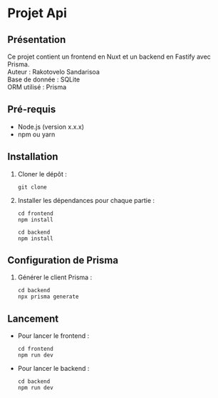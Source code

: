# Projet Api

## Présentation
Ce projet contient un frontend en Nuxt et un backend en Fastify avec Prisma.  
Auteur : Rakotovelo Sandarisoa  
Base de donnée : SQLite  
ORM utilisé : Prisma

## Pré-requis
- Node.js (version x.x.x)
- npm ou yarn

## Installation
1. Cloner le dépôt :
   ```
   git clone
   ```
2. Installer les dépendances pour chaque partie :
   ```
   cd frontend
   npm install
   ```
   ```
   cd backend
   npm install
   ```

## Configuration de Prisma
1. Générer le client Prisma :
   ```
   cd backend
   npx prisma generate
   ```

## Lancement
- Pour lancer le frontend :
   ```
   cd frontend
   npm run dev
   ```
- Pour lancer le backend :
   ```
   cd backend
   npm run dev
   ```
